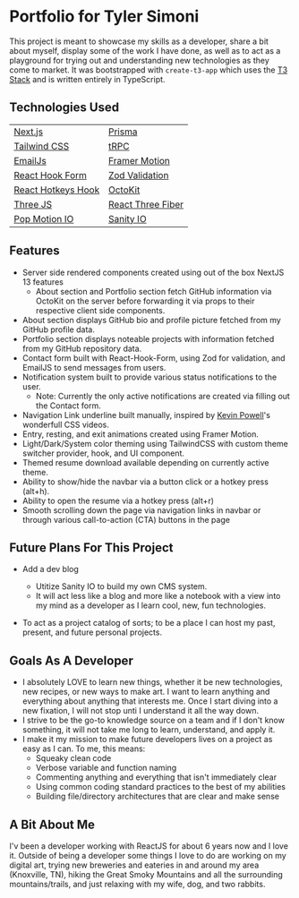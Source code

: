# Portfolio for Tyler Simoni

This project is meant to showcase my skills as a developer, share a bit about myself, display some of the work I have done, as well as to act as a playground for trying out and understanding new technologies as they come to market. It was bootstrapped with `create-t3-app` which uses the [T3 Stack](https://create.t3.gg/) and is written entirely in TypeScript.

## Technologies Used

<table>
  <tr>
    <td>
      <a href='https://nextjs.org' target="_blank">Next.js</a>
    </td>
    <td>
      <a href='https://prisma.io' target="_blank">Prisma</a>
    </td>
  </tr>
  <tr>
    <td>
      <a href='https://tailwindcss.com' target="_blank">Tailwind CSS</a>
    </td>
    <td>
      <a href='https://trpc.io' target="_blank">tRPC</a>
    </td>
  </tr>
  <tr>
    <td>
      <a href='https://www.emailjs.com/' target="_blank">EmailJs</a>
    </td>
    <td>
      <a href='https://www.framer.com/motion/' target="_blank">Framer Motion</a>
    </td>
  </tr>
  <tr>
    <td>
      <a href='https://react-hook-form.com/' target="_blank">React Hook Form</a>
    </td>
    <td>
      <a href='https://zod.dev/' target="_blank">Zod Validation</a>
    </td>
  </tr>
  <tr>
    <td>
      <a href='https://github.com/JohannesKlauss/react-hotkeys-hook' target="_blank">React Hotkeys Hook</a>
    </td>
    <td>
      <a href='https://github.com/octokit' target="_blank">OctoKit</a>
    </td>
  </tr>
  <tr>
    <td>
      <a href='https://threejs.org/' target="_blank">Three JS</a>
    </td>
    <td>
      <a href='https://docs.pmnd.rs/react-three-fiber/getting-started/introduction' target="_blank">React Three Fiber</a>
    </td>
  </tr>
  <tr>
    <td>
      <a href='https://popmotion.io/' target="_blank">Pop Motion IO</a>
    </td>
    <td>
      <a href='https://www.sanity.io/' target="_blank">Sanity IO</a>
    </td>
  </tr>
</table>

## Features

- Server side rendered components created using out of the box NextJS 13 features
  - About section and Portfolio section fetch GitHub information via OctoKit on the server before forwarding it via props to their respective client side components.
- About section displays GitHub bio and profile picture fetched from my GitHub profile data.
- Portfolio section displays noteable projects with information fetched from my GitHub repository data.
- Contact form built with React-Hook-Form, using Zod for validation, and EmailJS to send messages from users.
- Notification system built to provide various status notifications to the user.
  - Note: Currently the only active notifications are created via filling out the Contact form.
- Navigation Link underline built manually, inspired by [Kevin Powell](https://www.youtube.com/@KevinPowell)'s wonderfull CSS videos.
- Entry, resting, and exit animations created using Framer Motion.
- Light/Dark/System color theming using TailwindCSS with custom theme switcher provider, hook, and UI component.
- Themed resume download available depending on currently active theme.
- Ability to show/hide the navbar via a button click or a hotkey press (alt+h).
- Ability to open the resume via a hotkey press (alt+r)
- Smooth scrolling down the page via navigation links in navbar or through various call-to-action (CTA) buttons in the page

## Future Plans For This Project

- Add a dev blog

  - Utitize Sanity IO to build my own CMS system.
  - It will act less like a blog and more like a notebook with a view into my mind as a developer as I learn cool, new, fun technologies.

- To act as a project catalog of sorts; to be a place I can host my past, present, and future personal projects.

## Goals As A Developer

- I absolutely LOVE to learn new things, whether it be new technologies, new recipes, or new ways to make art. I want to learn anything and everything about anything that interests me. Once I start diving into a new fixation, I will not stop unti I understand it all the way down.
- I strive to be the go-to knowledge source on a team and if I don't know something, it will not take me long to learn, understand, and apply it.
- I make it my mission to make future developers lives on a project as easy as I can. To me, this means:
  - Squeaky clean code
  - Verbose variable and function naming
  - Commenting anything and everything that isn't immediately clear
  - Using common coding standard practices to the best of my abilities
  - Building file/directory architectures that are clear and make sense

## A Bit About Me

I'v been a developer working with ReactJS for about 6 years now and I love it. Outside of being a developer some things I love to do are working on my digital art, trying new breweries and eateries in and around my area (Knoxville, TN), hiking the Great Smoky Mountains and all the surrounding mountains/trails, and just relaxing with my wife, dog, and two rabbits.
